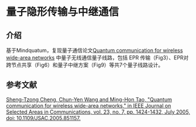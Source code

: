 # 量子隐形传输与中继通信

## 介绍

基于Mindquatum，复现量子通信论文[Quantum communication for wireless wide-area networks](https://ieeexplore.ieee.org/document/1461505) 中量子无线通信量子线路，包括 EPR 传输（Fig3）、EPR对跨节点共享（Fig6）和量子中继方案（Fig9）等共7个量子线路设计。

## 参考文献

[Sheng-Tzong Cheng, Chun-Yen Wang and Ming-Hon Tao, "Quantum communication for wireless wide-area networks," in IEEE Journal on Selected Areas in Communications, vol. 23, no. 7, pp. 1424-1432, July 2005, doi: 10.1109/JSAC.2005.851157.](https://ieeexplore.ieee.org/document/1461505)
